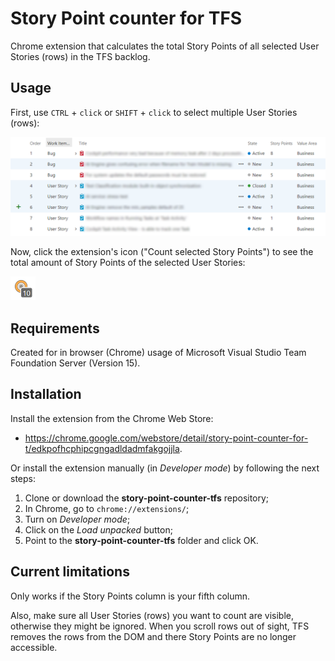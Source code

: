 # Story Point counter for TFS

Chrome extension that calculates the total Story Points of all selected User Stories (rows) in the TFS backlog.



## Usage

First, use `CTRL` + `click` or `SHIFT` + `click` to select multiple User Stories (rows):

![selected-rows](images/selected-rows.png)



Now, click the extension's icon ("Count selected Story Points") to see the total amount of Story Points of the selected User Stories:

![counted-story-points](images/counted-story-points.png)



## Requirements

Created for in browser (Chrome) usage of Microsoft Visual Studio Team Foundation Server (Version 15).



## Installation

Install the extension from the Chrome Web Store:

- https://chrome.google.com/webstore/detail/story-point-counter-for-t/edkpofhcphipcgngadldadmfakgojjla.

Or install the extension manually (in *Developer mode*) by following the next steps:

1. Clone or download the **story-point-counter-tfs** repository;
2. In Chrome, go to `chrome://extensions/`;
3. Turn on *Developer mode*;
4. Click on the *Load unpacked* button;
5. Point to the **story-point-counter-tfs** folder and click OK.


  

## Current limitations

Only works if the Story Points column is your fifth column. 

Also, make sure all User Stories (rows) you want to count are visible, otherwise they might be ignored. When you scroll rows out of sight, TFS removes the rows from the DOM and there Story Points are no longer accessible.
